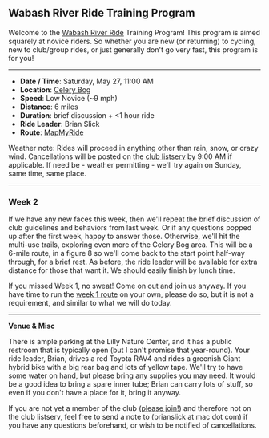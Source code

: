 ## Wabash River Ride Training Program

Welcome to the [Wabash River Ride](http://wrcc-in.org/wp/?page_id=929) Training Program! This program is aimed squarely at novice riders. So whether you are new (or returning) to cycling, new to club/group rides, or just generally don't go very fast, this program is for you!

----

* **Date / Time**: Saturday, May 27, 11:00 AM
* **Location**: [Celery Bog](https://mapsengine.google.com/map/edit?mid=zV7CIYfA0Jks.k1UqM1eQ3X4s)
* **Speed**: Low Novice (~9 mph)
* **Distance**: 6 miles
* **Duration**: brief discussion + <1 hour ride
* **Ride Leader**: Brian Slick
* **Route**: [MapMyRide](https://www.mapmyride.com/routes/view/1502022382)

Weather note: Rides will proceed in anything other than rain, snow, or crazy wind. Cancellations will be posted on the [club listserv](http://wrcc-in.org/wp/?page_id=89) by 9:00 AM if applicable. If need be - weather permitting - we'll try again on Sunday, same time, same place.

----

### Week 2

If we have any new faces this week, then we'll repeat the brief discussion of club guidelines and behaviors from last week. Or if any questions popped up after the first week, happy to answer those. Otherwise, we'll hit the multi-use trails, exploring even more of the Celery Bog area. This will be a 6-mile route, in a figure 8 so we'll come back to the start point half-way through, for a brief rest. As before, the ride leader will be available for extra distance for those that want it. We should easily finish by lunch time.

If you missed Week 1, no sweat! Come on out and join us anyway. If you have time to run the [week 1 route](wrrtp_week1.md) on your own, please do so, but it is not a requirement, and similar to what we will do today.

----

**Venue & Misc**

There is ample parking at the Lilly Nature Center, and it has a public restroom that is typically open (but I can't promise that year-round). Your ride leader, Brian, drives a red Toyota RAV4 and rides a greenish Giant hybrid bike with a big rear bag and lots of yellow tape. We'll try to have some water on hand, but please bring any supplies you may need. It would be a good idea to bring a spare inner tube; Brian can carry lots of stuff, so even if you don't have a place for it, bring it anyway.

If you are not yet a member of the club ([please join!](http://wrcc-in.org/wp/?page_id=85)) and therefore not on the club listserv, feel free to send a note to (brianslick at mac dot com) if you have any questions beforehand, or wish to be notified of cancellations.